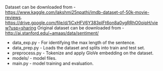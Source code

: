 Dataset can be downloaded from - 
https://www.kaggle.com/lakshmi25npathi/imdb-dataset-of-50k-movie-reviews. 
https://drive.google.com/file/d/1iCxHFV6Y383pIFt6on8a0ygRRhO0oipH/view?usp=sharing
Original dataset can be downloaded from - http://ai.stanford.edu/~amaas/data/sentiment/


* data_exp.py - For identifying the max length of the sentence.
* data_prep.py - Loads the dataset and splits into train and test set.
* preprocess.py - Tokenize and apply GloVe embedding on the dataset.
* models/ - model files.
* main.py - model training and evaluation.
